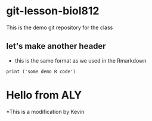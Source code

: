 # git-lesson-biol812
This is the demo git repository for the class


## let's make another header
* this is the same format as we used in the Rmarkdown
```{r}
print ('some demo R code')
```
# Hello from ALY

*This is a modification by Kevin
